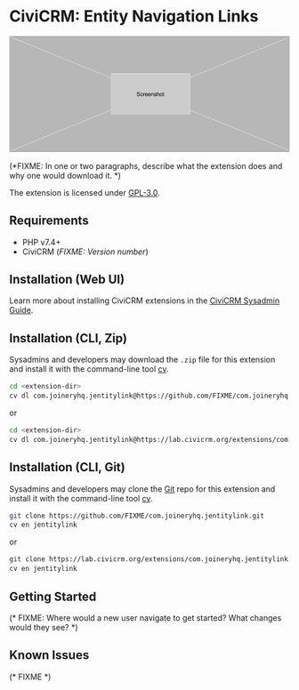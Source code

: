# CiviCRM: Entity Navigation Links

![Screenshot](/images/screenshot.png)

(*FIXME: In one or two paragraphs, describe what the extension does and why one would download it. *)

The extension is licensed under [GPL-3.0](LICENSE.txt).

## Requirements

* PHP v7.4+
* CiviCRM (*FIXME: Version number*)

## Installation (Web UI)

Learn more about installing CiviCRM extensions in the [CiviCRM Sysadmin Guide](https://docs.civicrm.org/sysadmin/en/latest/customize/extensions/).

## Installation (CLI, Zip)

Sysadmins and developers may download the `.zip` file for this extension and
install it with the command-line tool [cv](https://github.com/civicrm/cv).

```bash
cd <extension-dir>
cv dl com.joineryhq.jentitylink@https://github.com/FIXME/com.joineryhq.jentitylink/archive/master.zip
```
or
```bash
cd <extension-dir>
cv dl com.joineryhq.jentitylink@https://lab.civicrm.org/extensions/com.joineryhq.jentitylink/-/archive/main/com.joineryhq.jentitylink-main.zip
```

## Installation (CLI, Git)

Sysadmins and developers may clone the [Git](https://en.wikipedia.org/wiki/Git) repo for this extension and
install it with the command-line tool [cv](https://github.com/civicrm/cv).

```bash
git clone https://github.com/FIXME/com.joineryhq.jentitylink.git
cv en jentitylink
```
or
```bash
git clone https://lab.civicrm.org/extensions/com.joineryhq.jentitylink.git
cv en jentitylink
```

## Getting Started

(* FIXME: Where would a new user navigate to get started? What changes would they see? *)

## Known Issues

(* FIXME *)
